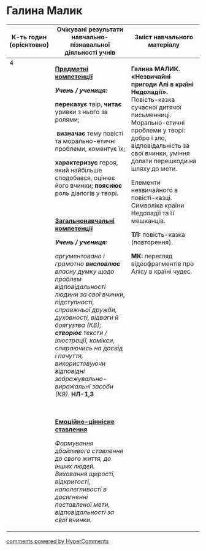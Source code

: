 <div id="hypercomments_widget" class="js-hypercomments-widget invisible"></div>

# Галина Малик

<table>
  <tr>
    <td width="10%" align="center"><b>К-ть годин (орієнтовно)</b></td>
    <td width="45%" align="center"><b>Очікувані результати навчально-пізнавальної діяльності учнів</b></td>
    <td width="45%" align="center"><b>Зміст навчального матеріалу</b></td>
  </tr>
<tbody>
  <tr>
<td width="10%" style="vertical-align:top !important;">4</td>
    <td width="45%" style="vertical-align:top !important;">
<p><strong><u>Предметні компетенції</u></strong></p>
<p><strong><em>Учень / учениця:</em></strong></p>
<p><strong>переказує</strong> твір, <strong>читає</strong> уривки з нього за ролями;</p>
<p>&nbsp;<strong>визначає</strong> тему повісті та морально-етичні проблеми, коментує їх;</p>
<p><strong>характеризує </strong>героя, який найбільше сподобався, оцінює його вчинки; <strong>пояснює</strong> роль діалогів у творі.</p>
<p>&nbsp;</p>
<p><strong><u>Загальнонавчальні компетенції</u></strong></p>
<p><strong><em>Учень / учениця: </em></strong></p>
<p><em>аргументовано і грамотно <strong>висловлює</strong> власну думку щодо&nbsp; проблем&nbsp; відповідальності людини за свої вчинки, підступності, справжньої дружби, духовності, відваги й боягузтва</em> <em>(К8);<strong> створює</strong> тексти / ілюстрації, комікси, спираючись на досвід і почуття, використовуючи відповідні зображувально-виражальні засоби (К9). </em><strong>НЛ-1,3 </strong></p>
<p>&nbsp;</p>
<p><strong><u>Емоційно-ціннісне ставлення</u></strong></p>
<p><em>Формування дбайливого ставлення до свого життя, до інших людей. Виховання щирості, відкритості, наполегливості в досягненні поставленої мети, відповідальності за свої вчинки.</em></p>
</td>
    <td width="45%" style="vertical-align:top !important;">
<p><strong>Галина МАЛИК. &laquo;Незвичайні пригоди Алі в країні Недоладії&raquo;. </strong>Повість-казка сучасної дитячої письменниці. Морально-етичні проблеми у творі: добро і зло, відповідальність за свої вчинки, уміння долати перешкоди на шляху до мети.</p>
<p>Елементи незвичайного в повісті-казці. Символіка країни Недоладії та її мешканців.</p>
<p><strong>ТЛ: </strong>повість-казка (повторення).</p>
<p><strong>МК: </strong>перегляд&nbsp; відеофрагментів про Алісу в країні чудес.</p></td>
  </tr>
</tbody>
</table>

<div class="js-hypercomments-container">
<a href="http://hypercomments.com" class="hc-link" title="comments widget">comments powered by HyperComments</a>
</div>